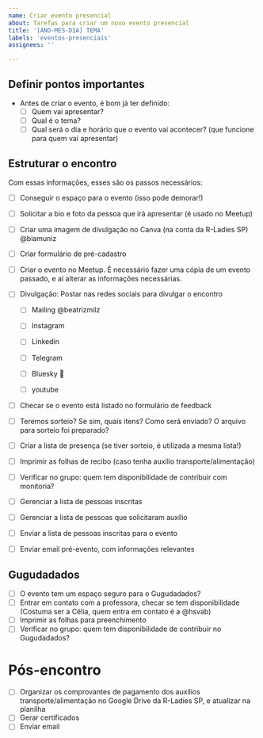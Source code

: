 ```yaml
---
name: Criar evento presencial
about: Tarefas para criar um novo evento presencial
title: '[ANO-MES-DIA] TEMA'
labels: 'eventos-presenciais'
assignees: ''

---
```

## Definir pontos importantes

- Antes de criar o evento, é bom já ter definido:
   - [ ] Quem vai apresentar?
   - [ ] Qual é o tema?
   - [ ] Qual será o dia e horário que o evento vai acontecer? (que funcione para quem vai apresentar)

## Estruturar o encontro
 
Com essas informações, esses são os passos necessários:

- [ ] Conseguir o espaço para o evento (isso pode demorar!)

- [ ] Solicitar a bio e foto da pessoa que irá apresentar (é usado no Meetup)

- [ ] Criar uma imagem de divulgação no Canva (na conta da R-Ladies SP) @biamuniz

- [ ] Criar formulário de pré-cadastro

- [ ] Criar o evento no Meetup. É necessário fazer uma cópia de um evento passado, e aí alterar as informações necessárias.

- [ ] Divulgação: Postar nas redes sociais para divulgar o encontro 
   - [ ] Mailing @beatrizmilz
   - [ ] Instagram
   - [ ] Linkedin
   - [ ] Telegram
   - [ ] Bluesky 🦋
   - [ ] youtube
     

- [ ] Checar se o evento está listado no formulário de feedback

- [ ] Teremos sorteio? Se sim, quais itens? Como será enviado? O arquivo para sorteio foi preparado?

- [ ] Criar a lista de presença (se tiver sorteio, é utilizada a mesma lista!)

- [ ] Imprimir as folhas de recibo (caso tenha auxílio transporte/alimentação)

- [ ] Verificar no grupo: quem tem disponibilidade de contribuir com monitoria?

- [ ] Gerenciar a lista de pessoas inscritas

- [ ] Gerenciar a lista de pessoas que solicitaram auxílio

- [ ] Enviar a lista de pessoas inscritas para o evento

- [ ] Enviar email pré-evento, com informações relevantes


## Gugudadados

- [ ] O evento tem um espaço seguro para o Gugudadados?
- [ ] Entrar em contato com a professora, checar se tem disponibilidade (Costuma ser a Célia, quem entra em contato é a @hsvab)
- [ ] Imprimir as folhas para preenchimento
- [ ] Verificar no grupo: quem tem disponibilidade de contribuir no Gugudadados?

# Pós-encontro
- [ ] Organizar os comprovantes de pagamento dos auxílios transporte/alimentação no Google Drive da R-Ladies SP, e atualizar na planilha
- [ ] Gerar certificados
- [ ] Enviar email
